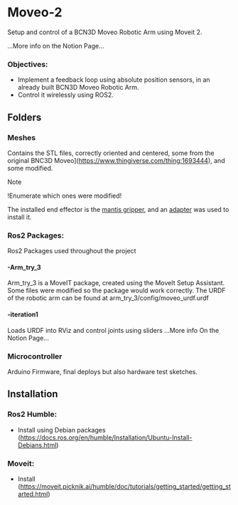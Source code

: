 # Moveo-2
Setup and control of a BCN3D Moveo Robotic Arm using Moveit 2.

...More info on the Notion Page...

### Objectives:
- Implement a feedback loop using absolute position sensors, in an already built BCN3D Moveo Robotic Arm.
- Control it wirelessly using ROS2.

## Folders
### Meshes
Contains the STL files, correctly oriented and centered, some from the original BNC3D Moveo](https://www.thingiverse.com/thing:1693444), and some modified.
>[!NOTE]
>!Enumerate which ones were modified!

The installed end effector is the [mantis gripper](https://www.thingiverse.com/thing:1480408), and an [adapter](https://www.thingiverse.com/thing:1783754) was used to install it.
### Ros2 Packages:
Ros2 Packages used throughout the project

#### -Arm_try_3
Arm_try_3 is a MoveIT package, created using the MoveIt Setup Assistant. Some files were modified so the package would work correctly.
The URDF of the robotic arm can be found at arm_try_3/config/moveo_urdf.urdf

#### -iteration1
Loads URDF into RViz and control joints using sliders
...More info On the Notion Page...



### Microcontroller
Arduino Firmware, final deploys but also hardware test sketches.


## Installation

### Ros2 Humble:

- Install using Debian packages (https://docs.ros.org/en/humble/Installation/Ubuntu-Install-Debians.html)

### Moveit:

- Install  (https://moveit.picknik.ai/humble/doc/tutorials/getting_started/getting_started.html)
